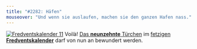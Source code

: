 ```yaml
---
title: "#2282: Häfen"
mouseover: "Und wenn sie auslaufen, machen sie den ganzen Hafen nass."
---
```


<a href="http://www.fonflatter.de/der-fetzige-fredventskalender-2011/" title="Fredventskalender 11"><img src="http://www.fonflatter.de/adv11/fredventskalender_banner.png" alt="Fredventskalender 11" /></a>
Voilà! <a href="http://www.fonflatter.de/2011/12/19/das-19-turchen" title="Fredventskalender 2011">Das <strong>neunzehnte</strong> Türchen</a> im <a href="http://www.fonflatter.de/der-fetzige-fredventskalender-2011/" title="Fredventskalender 2011">fetzigen <strong>Fredventskalender</strong></a> darf von nun an bewundert werden.
